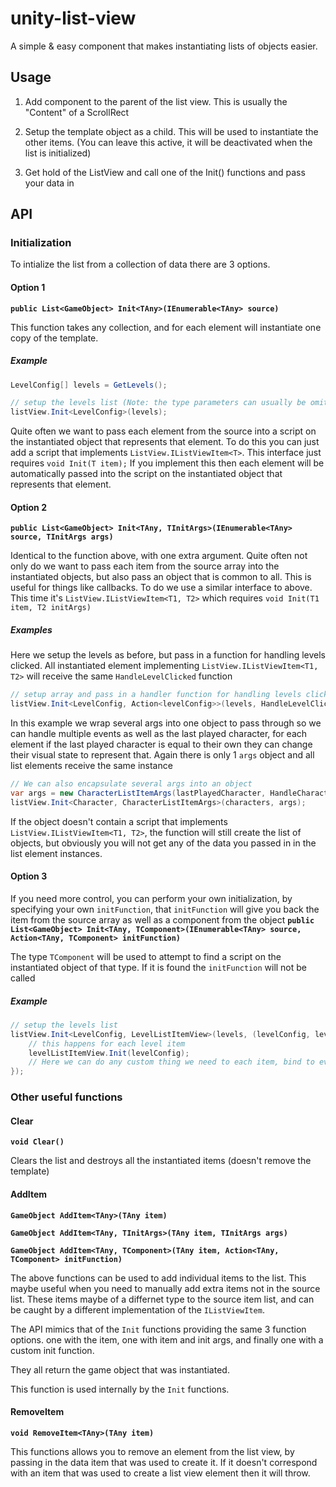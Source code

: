 # unity-list-view

A simple & easy component that makes instantiating lists of objects easier.

## Usage

1. Add component to the parent of the list view. This is usually the "Content" of a ScrollRect

2. Setup the template object as a child. This will be used to instantiate the other items.
 (You can leave this active, it will be deactivated when the list is initialized)

3. Get hold of the ListView and call one of the Init() functions and pass your data in

## API

### Initialization

To intialize the list from a collection of data there are 3 options.

#### Option 1
**`public List<GameObject> Init<TAny>(IEnumerable<TAny> source)`**

This function takes any collection, and for each element will instantiate one copy of the template.

##### Example

```c#
LevelConfig[] levels = GetLevels();

// setup the levels list (Note: the type parameters can usually be omitted since the are inferred by the type of the variable passed in)
listView.Init<LevelConfig>(levels);
```

Quite often we want to pass each element from the source into a script on the instantiated object that represents that element. To do this you can just add a script that implements `ListView.IListViewItem<T>`. This interface just requires `void Init(T item);`
If you implement this then each element will be automatically passed into the script on the instantiated object that represents that element.

#### Option 2
**`public List<GameObject> Init<TAny, TInitArgs>(IEnumerable<TAny> source, TInitArgs args)`**

Identical to the function above, with one extra argument. Quite often not only do we want to pass each item from the source array into the instantiated objects, but also pass an object that is common to all. This is useful for things like callbacks. To do we use a similar interface to above. This time it's `ListView.IListViewItem<T1, T2>` which requires `void Init(T1 item, T2 initArgs)`

##### Examples
Here we setup the levels as before, but pass in a function for handling levels clicked. All instantiated element implementing `ListView.IListViewItem<T1, T2>` will receive the same `HandleLevelClicked` function
```c#
// setup array and pass in a handler function for handling levels clicked
listView.Init<LevelConfig, Action<levelConfig>>(levels, HandleLevelClicked);
```

In this example we wrap several args into one object to pass through so we can handle multiple events as well as the last played character, for each element if the last played character is equal to their own they can change their visual state to represent that.
Again there is only 1 `args` object and all list elements receive the same instance
```c#
// We can also encapsulate several args into an object
var args = new CharacterListItemArgs(lastPlayedCharacter, HandleCharacterClicked, HandleDeleteCharacterClicked, HandleRenamedCharacterClicked);
listView.Init<Character, CharacterListItemArgs>(characters, args);
```

If the object doesn't contain a script that implements `ListView.IListViewItem<T1, T2>`, the function will still create the list of objects, but obviously you will not get any of the data you passed in in the list element instances.

#### Option 3
If you need more control, you can perform your own initialization, by specifying your own `initFunction`, that `initFunction` will give you back the item from the source array as well as a component from the object 
**`public List<GameObject> Init<TAny, TComponent>(IEnumerable<TAny> source, Action<TAny, TComponent> initFunction)`**

The type `TComponent` will be used to attempt to find a script on the instantiated object of that type. If it is found the `initFunction` will not be called

##### Example

```c#
// setup the levels list
listView.Init<LevelConfig, LevelListItemView>(levels, (levelConfig, levelListItemView) => {
    // this happens for each level item 
    levelListItemView.Init(levelConfig);
    // Here we can do any custom thing we need to each item, bind to events, manipulates state or cache the instances
});
```

### Other useful functions

#### Clear
**`void Clear()`**

Clears the list and destroys all the instantiated items (doesn't remove the template)

#### AddItem
**`GameObject AddItem<TAny>(TAny item)`**

**`GameObject AddItem<TAny, TInitArgs>(TAny item, TInitArgs args)`**

**`GameObject AddItem<TAny, TComponent>(TAny item, Action<TAny, TComponent> initFunction)`**

The above functions can be used to add individual items to the list. This maybe useful when you need to manually add extra items not in the source list. These items maybe of a differnet type to the source item list, and can be caught by a different implementation of the `IListViewItem`.

The API mimics that of the `Init` functions providing the same 3 function options. one with the item, one with item and init args, and finally one with a custom init function.

They all return the game object that was instantiated.

This function is used internally by the `Init` functions.

#### RemoveItem
**`void RemoveItem<TAny>(TAny item)`**

This functions allows you to remove an element from the list view, by passing in the data item that was used to create it. If it doesn't correspond with an item that was used to create a list view element then it will throw.

